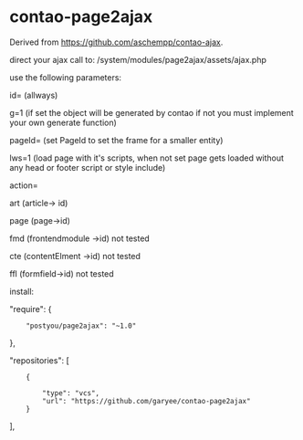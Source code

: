 contao-page2ajax
=====================
Derived from https://github.com/aschempp/contao-ajax.

direct your ajax call to: 
/system/modules/page2ajax/assets/ajax.php


use the following parameters:


id= (allways)

g=1 (if set the object will be generated by contao if not you must implement your own generate function)

pageId= (set PageId to set the frame for a smaller entity)

lws=1 (load page with it's scripts, when not set page gets loaded without any head or footer script or style include)


action=

art (article-> id)

page (page->id)

fmd (frontendmodule ->id) not tested

cte (contentElment ->id) not tested

ffl (formfield->id) not tested




install:

"require": {

        "postyou/page2ajax": "~1.0"
},


"repositories": [

        {
        
            "type": "vcs",
            "url": "https://github.com/garyee/contao-page2ajax"
        }
],
   
